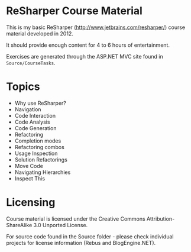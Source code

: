 # ReSharper Course Material

This is my basic ReSharper (http://www.jetbrains.com/resharper/) course material developed in 2012. 

It should provide enough content for 4 to 6 hours of entertainment.

Exercises are generated through the ASP.NET MVC site found in `Source/CourseTasks`.

# Topics

- Why use ReSharper?
- Navigation 
- Code Interaction
- Code Analysis
- Code Generation
- Refactoring
- Completion modes
- Refactoring combos
- Usage Inspection
- Solution Refactorings
- Move Code
- Navigating Hierarchies
- Inspect This

# Licensing

Course material is licensed under the Creative Commons Attribution-ShareAlike 3.0 Unported License.

For source code found in the Source folder - please check individual projects for license information (Rebus and BlogEngine.NET).